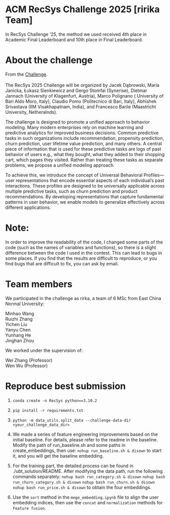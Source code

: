 # ACM RecSys Challenge 2025 [ririka Team]
In RecSys Challenge '25, the method we used received 4th place in Academic Final Leaderboard and 10th place in Final Leaderboard.



# About the challenge
From the [Challenge](https://recsys.synerise.com/). <br><br>
The RecSys 2025 Challenge will be organized by Jacek Dąbrowski, Maria Janicka, Łukasz Sienkiewicz and Gergo Stomfai (Synerise), Dietmar Jannach (University of Klagenfurt, Austria), Marco Polignano ( University of Bari Aldo Moro, Italy), Claudio Pomo (Politecnico di Bari, Italy), Abhishek Srivastava (IIM Visakhapatnam, India), and Francesco Barile (Maastricht University, Netheralnds).

The challenge is designed to promote a unified approach to behavior modeling. Many modern enterprises rely on machine learning and predictive analytics for improved business decisions. Common predictive tasks in such organizations include recommendation, propensity prediction, churn prediction, user lifetime value prediction, and many others. A central piece of information that is used for these predictive tasks are logs of past behavior of users e.g., what they bought, what they added to their shopping cart, which pages they visited. Rather than treating these tasks as separate problems, we propose a unified modeling approach.

To achieve this, we introduce the concept of Universal Behavioral Profiles—user representations that encode essential aspects of each individual’s past interactions. These profiles are designed to be universally applicable across multiple predictive tasks, such as churn prediction and product recommendations. By developing representations that capture fundamental patterns in user behavior, we enable models to generalize effectively across different applications.


# Note: 
In order to improve the readability of the code, I changed some parts of the code (such as the names of variables and functions), so there is a slight difference between the code I used in the contest. This can lead to bugs in some places. If you find that the results are difficult to reproduce, or you find bugs that are difficult to fix, you can ask by email.

# Team members
We participated in the challenge as rirka, a team of 6 MSc from East China Normal University:

Minhao Wang <br>
Ruizhi Zhang <br>
Yichen Liu <br>
Yanyu Chen <br>
Yunhang He <br>
Jinghan Zhou <br>

We worked under the supervision of:

Wei Zhang (Professor) <br>
Wen Wu (Professor)



# Reproduce best submission


1. `conda create -n RecSys python==3.10.2`

2. `pip install -r requirements.txt`

3. `python -m data_utils.split_data --challenge-data-dir <your_challenge_data_dir>`

4. We made a series of feature engineering improvements based on the initial baseline. For details, please refer to the readme in the baseline.
Modify the path of run_baseline.sh and some paths in create_embeddings, then use:
`nohup run_baseline.sh & disown` to start it, and you will get the baseline embedding.

5. For the training part, the detailed process can be found in ./ubt_solution/README.
After modifying the data path, run the following commands separately:
`nohup bash run_category.sh & disown`
`nohup bash run_churn_category.sh & disown`
`nohup bash run_churn.sh & disown`
`nohup bash run_price.sh & disown`
to obtain the four embeddings.

6. Use the `sort` method in the `mege_embedding.ipynb` file to align the user embedding indices, then use the `concat` and `normalization` methods for `Feature fusion`.
